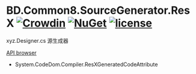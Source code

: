 # BD.Common8.SourceGenerator.ResX [![Crowdin](https://badges.crowdin.net/bdcommon8/localized.svg)](https://crowdin.com/project/bdcommon8) [![NuGet](https://img.shields.io/nuget/v/BD.Common8.SourceGenerator.ResX.svg)](https://www.nuget.org/packages/BD.Common8.SourceGenerator.ResX) [![license](https://img.shields.io/badge/license-MIT%20License-yellow.svg)](https://github.com/BeyondDimension/Common/blob/dev8/LICENSE)
xyz.Designer.cs 源生成器

[API browser](https://beyonddimension.github.io/Common/api/index.html)

- System.CodeDom.Compiler.ResXGeneratedCodeAttribute
